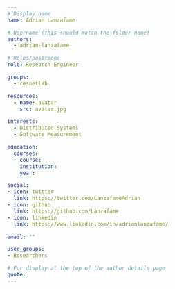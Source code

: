 ```yaml
---
# Display name
name: Adrian Lanzafame

# Username (this should match the folder name)
authors:
  - adrian-lanzafame

# Roles/positions
role: Research Engineer

groups:
  - resnetlab

resources:
  - name: avatar
    src: avatar.jpg

interests:
  - Distributed Systems
  - Software Measurement

education:
  courses:
  - course: 
    institution: 
    year: 

social:
- icon: twitter
  link: https://twitter.com/LanzafameAdrian
- icon: github
  link: https://github.com/Lanzafame
- icon: linkedin
  link: https://www.linkedin.com/in/adrianlanzafame/

email: ""

user_groups:
- Researchers

# For display at the top of the author details page
quote:
---
```

